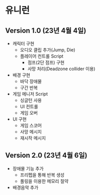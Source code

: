# 유니런
## Version 1.0 (23년 4월 4일)
- 캐릭터 구현
    - 오디오 클립 추가(Jump, Die)
    - 플레이어 컨트롤 Script
        - 점프(2단 점프) 구현
        - 사망 처리(Deadzone collider 이용)
- 배경 구현
    - 바닥 장애물
    - 구간 반복
- 게임 메니저 Script
    - 싱글턴 사용
    - UI 컨트롤
    - 게임 오버
- UI 구현
    - 게임 스코어
    - 사망 메시지
    - 재시작 메시지

## Version 2.0 (23년 4월 6일)
- 장애물 기능 추가
    - 프리펩을 통해 반복 생성
    - 풀링을 이용한 메모리 절약
- 배경음악 추가
